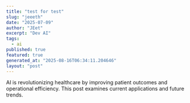 ```yaml
---
title: "test for test"
slug: "jeeeth"
date: "2025-07-09"
author: "JEet"
excerpt: "Dev AI"
tags:
  - ai
published: true
featured: true
generated_at: "2025-08-16T06:34:11.204646"
layout: "post"
---
```


AI is revolutionizing healthcare by improving patient outcomes and operational efficiency. This post examines current applications and future trends.